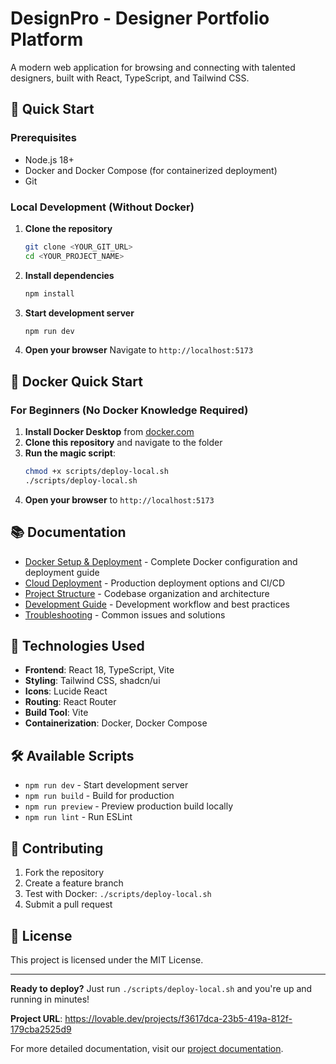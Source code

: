 
# DesignPro - Designer Portfolio Platform

A modern web application for browsing and connecting with talented designers, built with React, TypeScript, and Tailwind CSS.

## 🚀 Quick Start

### Prerequisites
- Node.js 18+ 
- Docker and Docker Compose (for containerized deployment)
- Git

### Local Development (Without Docker)

1. **Clone the repository**
   ```bash
   git clone <YOUR_GIT_URL>
   cd <YOUR_PROJECT_NAME>
   ```

2. **Install dependencies**
   ```bash
   npm install
   ```

3. **Start development server**
   ```bash
   npm run dev
   ```

4. **Open your browser**
   Navigate to `http://localhost:5173`

## 🐳 Docker Quick Start

### For Beginners (No Docker Knowledge Required)
1. **Install Docker Desktop** from [docker.com](https://docker.com)
2. **Clone this repository** and navigate to the folder
3. **Run the magic script**:
   ```bash
   chmod +x scripts/deploy-local.sh
   ./scripts/deploy-local.sh
   ```
4. **Open your browser** to `http://localhost:5173`

## 📚 Documentation

- [Docker Setup & Deployment](docs/DOCKER.md) - Complete Docker configuration and deployment guide
- [Cloud Deployment](docs/DEPLOYMENT.md) - Production deployment options and CI/CD
- [Project Structure](docs/STRUCTURE.md) - Codebase organization and architecture
- [Development Guide](docs/DEVELOPMENT.md) - Development workflow and best practices
- [Troubleshooting](docs/TROUBLESHOOTING.md) - Common issues and solutions

## 🎨 Technologies Used

- **Frontend**: React 18, TypeScript, Vite
- **Styling**: Tailwind CSS, shadcn/ui
- **Icons**: Lucide React
- **Routing**: React Router
- **Build Tool**: Vite
- **Containerization**: Docker, Docker Compose

## 🛠️ Available Scripts

- `npm run dev` - Start development server
- `npm run build` - Build for production
- `npm run preview` - Preview production build locally
- `npm run lint` - Run ESLint

## 📝 Contributing

1. Fork the repository
2. Create a feature branch
3. Test with Docker: `./scripts/deploy-local.sh`
4. Submit a pull request

## 📄 License

This project is licensed under the MIT License.

---

**Ready to deploy?** Just run `./scripts/deploy-local.sh` and you're up and running in minutes!

**Project URL**: https://lovable.dev/projects/f3617dca-23b5-419a-812f-179cba2525d9

For more detailed documentation, visit our [project documentation](https://docs.lovable.dev/).
